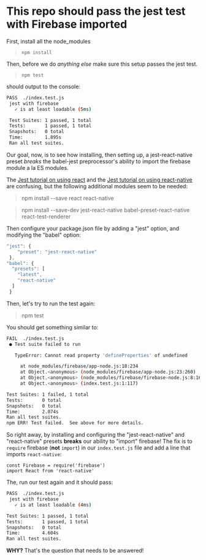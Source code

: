 # This repo should pass the jest test with Firebase imported
First, install all the node_modules
> `npm install`

Then, before we do *anything else* make sure this setup passes the
jest test.
> `npm test`

should output to the console:

```bash
PASS  ./index.test.js
 jest with firebase
   ✓ is at least loadable (5ms)

 Test Suites: 1 passed, 1 total
 Tests:       1 passed, 1 total
 Snapshots:   0 total
 Time:        1.895s
 Ran all test suites.
```

Our goal, now, is to see how installing, then setting up, a
jest-react-native preset *breaks* the babel-jest preprocessor's
ability to import the firebase module a la ES modules.

The
[Jest tutorial on using react](https://facebook.github.io/jest/docs/tutorial-react.html#content) and the
[Jest tutorial on using react-native](https://facebook.github.io/jest/docs/tutorial-react-native.html#content)
are confusing, but the following additional modules seem to be needed:

> npm install --save react react-native

> npm install --save-dev jest-react-native babel-preset-react-native react-test-renderer

Then configure your package.json file by adding a "jest" option, and modifying the "babel" option:
```js
"jest": {
    "preset": "jest-react-native"
 },
"babel": {
  "presets": [
    "latest",
    "react-native"
  ]
 }
```
Then, let's try to run the test again:
> npm test

You should get something similar to:

```bash
FAIL  ./index.test.js
 ● Test suite failed to run

   TypeError: Cannot read property 'defineProperties' of undefined

     at node_modules/firebase/app-node.js:18:234
     at Object.<anonymous> (node_modules/firebase/app-node.js:23:260)
     at Object.<anonymous> (node_modules/firebase/firebase-node.js:8:16)
     at Object.<anonymous> (index.test.js:1:117)

Test Suites: 1 failed, 1 total
Tests:       0 total
Snapshots:   0 total
Time:        2.074s
Ran all test suites.
npm ERR! Test failed.  See above for more details.
```

So right away, by installing and configuring the "jest-react-native" and "react-native" presets **breaks** our ability to "import" firebase! The fix is to `require` firebase (**not** `import`) in our `index.test.js` file and add a line that imports `react-native`:
```
const Firebase = require('firebase')
import React from 'react-native'
```
The, run our test again and it should pass:
```bash
PASS  ./index.test.js
 jest with firebase
   ✓ is at least loadable (4ms)

Test Suites: 1 passed, 1 total
Tests:       1 passed, 1 total
Snapshots:   0 total
Time:        4.604s
Ran all test suites.
```
**WHY?** That's the question that needs to be answered!
